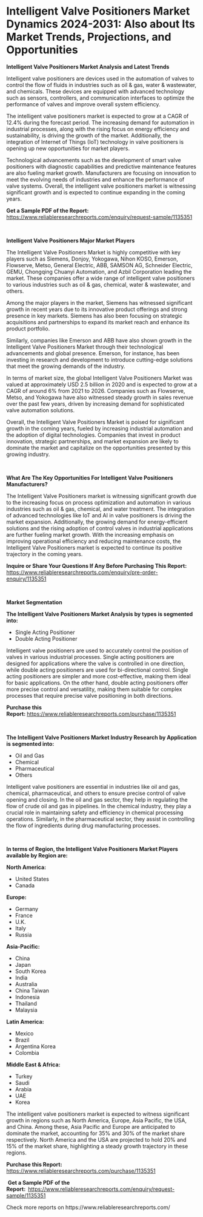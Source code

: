 <p><h1>Intelligent Valve Positioners Market Dynamics 2024-2031: Also about Its Market Trends, Projections, and Opportunities</h1></p><p><strong>Intelligent Valve Positioners Market Analysis and Latest Trends</strong></p>
<p><p>Intelligent valve positioners are devices used in the automation of valves to control the flow of fluids in industries such as oil & gas, water & wastewater, and chemicals. These devices are equipped with advanced technology such as sensors, controllers, and communication interfaces to optimize the performance of valves and improve overall system efficiency.</p><p>The intelligent valve positioners market is expected to grow at a CAGR of 12.4% during the forecast period. The increasing demand for automation in industrial processes, along with the rising focus on energy efficiency and sustainability, is driving the growth of the market. Additionally, the integration of Internet of Things (IoT) technology in valve positioners is opening up new opportunities for market players. </p><p>Technological advancements such as the development of smart valve positioners with diagnostic capabilities and predictive maintenance features are also fueling market growth. Manufacturers are focusing on innovation to meet the evolving needs of industries and enhance the performance of valve systems. Overall, the intelligent valve positioners market is witnessing significant growth and is expected to continue expanding in the coming years.</p></p>
<p><strong>Get a Sample PDF of the Report:&nbsp;</strong> <a href="https://www.reliableresearchreports.com/enquiry/request-sample/1135351">https://www.reliableresearchreports.com/enquiry/request-sample/1135351</a></p>
<p>&nbsp;</p>
<p><strong>Intelligent Valve Positioners Major Market Players</strong></p>
<p><p>The Intelligent Valve Positioners Market is highly competitive with key players such as Siemens, Donjoy, Yokogawa, Nihon KOSO, Emerson, Flowserve, Metso, General Electric, ABB, SAMSON AG, Schneider Electric, GEMU, Chongqing Chuanyi Automation, and Azbil Corporation leading the market. These companies offer a wide range of intelligent valve positioners to various industries such as oil & gas, chemical, water & wastewater, and others.</p><p>Among the major players in the market, Siemens has witnessed significant growth in recent years due to its innovative product offerings and strong presence in key markets. Siemens has also been focusing on strategic acquisitions and partnerships to expand its market reach and enhance its product portfolio.</p><p>Similarly, companies like Emerson and ABB have also shown growth in the Intelligent Valve Positioners Market through their technological advancements and global presence. Emerson, for instance, has been investing in research and development to introduce cutting-edge solutions that meet the growing demands of the industry.</p><p>In terms of market size, the global Intelligent Valve Positioners Market was valued at approximately USD 2.5 billion in 2020 and is expected to grow at a CAGR of around 6% from 2021 to 2026. Companies such as Flowserve, Metso, and Yokogawa have also witnessed steady growth in sales revenue over the past few years, driven by increasing demand for sophisticated valve automation solutions.</p><p>Overall, the Intelligent Valve Positioners Market is poised for significant growth in the coming years, fueled by increasing industrial automation and the adoption of digital technologies. Companies that invest in product innovation, strategic partnerships, and market expansion are likely to dominate the market and capitalize on the opportunities presented by this growing industry.</p></p>
<p>&nbsp;</p>
<p><strong>What Are The Key Opportunities For Intelligent Valve Positioners Manufacturers?</strong></p>
<p><p>The Intelligent Valve Positioners market is witnessing significant growth due to the increasing focus on process optimization and automation in various industries such as oil & gas, chemical, and water treatment. The integration of advanced technologies like IoT and AI in valve positioners is driving the market expansion. Additionally, the growing demand for energy-efficient solutions and the rising adoption of control valves in industrial applications are further fueling market growth. With the increasing emphasis on improving operational efficiency and reducing maintenance costs, the Intelligent Valve Positioners market is expected to continue its positive trajectory in the coming years.</p></p>
<p><strong>Inquire or Share Your Questions If Any Before Purchasing This Report:</strong> <a href="https://www.reliableresearchreports.com/enquiry/pre-order-enquiry/1135351">https://www.reliableresearchreports.com/enquiry/pre-order-enquiry/1135351</a></p>
<p>&nbsp;</p>
<p><strong>Market Segmentation</strong></p>
<p><strong>The Intelligent Valve Positioners Market Analysis by types is segmented into:</strong></p>
<p><ul><li>Single Acting Positioner</li><li>Double Acting Positioner</li></ul></p>
<p><p>Intelligent valve positioners are used to accurately control the position of valves in various industrial processes. Single acting positioners are designed for applications where the valve is controlled in one direction, while double acting positioners are used for bi-directional control. Single acting positioners are simpler and more cost-effective, making them ideal for basic applications. On the other hand, double acting positioners offer more precise control and versatility, making them suitable for complex processes that require precise valve positioning in both directions.</p></p>
<p><strong>Purchase this Report:&nbsp;</strong><a href="https://www.reliableresearchreports.com/purchase/1135351">https://www.reliableresearchreports.com/purchase/1135351</a></p>
<p>&nbsp;</p>
<p><strong>The Intelligent Valve Positioners Market Industry Research by Application is segmented into:</strong></p>
<p><ul><li>Oil and Gas</li><li>Chemical</li><li>Pharmaceutical</li><li>Others</li></ul></p>
<p><p>Intelligent valve positioners are essential in industries like oil and gas, chemical, pharmaceutical, and others to ensure precise control of valve opening and closing. In the oil and gas sector, they help in regulating the flow of crude oil and gas in pipelines. In the chemical industry, they play a crucial role in maintaining safety and efficiency in chemical processing operations. Similarly, in the pharmaceutical sector, they assist in controlling the flow of ingredients during drug manufacturing processes.</p></p>
<p>&nbsp;</p>
<p><strong>In terms of Region, the Intelligent Valve Positioners Market Players available by Region are:</strong></p>
<p>
    <p> <strong> North America: </strong>
        <ul>
            <li>United States</li>
            <li>Canada</li>
        </ul>
        </p> 
    <p> <strong> Europe: </strong>
        <ul>
            <li>Germany</li>
            <li>France</li>
            <li>U.K.</li>
            <li>Italy</li>
            <li>Russia</li>
        </ul>
        </p> 
    <p> <strong> Asia-Pacific: </strong>
        <ul>
            <li>China</li>
            <li>Japan</li>
            <li>South Korea</li>
            <li>India</li>
            <li>Australia</li>
            <li>China Taiwan</li>
            <li>Indonesia</li>
            <li>Thailand</li>
            <li>Malaysia</li>
        </ul>
        </p> 
    <p> <strong> Latin America: </strong>
        <ul>
            <li>Mexico</li>
            <li>Brazil</li>
            <li>Argentina Korea</li>
            <li>Colombia</li>
        </ul>
        </p> 
    <p> <strong> Middle East & Africa: </strong>
        <ul>
            <li>Turkey</li>
            <li>Saudi</li>
            <li>Arabia</li>
            <li>UAE</li>
            <li>Korea</li>
        </ul>
    </p>
    </p>
<p><p>The intelligent valve positioners market is expected to witness significant growth in regions such as North America, Europe, Asia Pacific, the USA, and China. Among these, Asia Pacific and Europe are anticipated to dominate the market, accounting for 35% and 30% of the market share respectively. North America and the USA are projected to hold 20% and 15% of the market share, highlighting a steady growth trajectory in these regions.</p></p>
<p><strong>Purchase this Report: </strong><a href="https://www.reliableresearchreports.com/purchase/1135351">https://www.reliableresearchreports.com/purchase/1135351</a></p>
<p>&nbsp;<strong>Get a Sample PDF of the Report:&nbsp;&nbsp;</strong><a href="https://www.reliableresearchreports.com/enquiry/request-sample/1135351">https://www.reliableresearchreports.com/enquiry/request-sample/1135351</a></p>
<p><strong></strong></p>
<p>Check more reports on https://www.reliableresearchreports.com/</p>